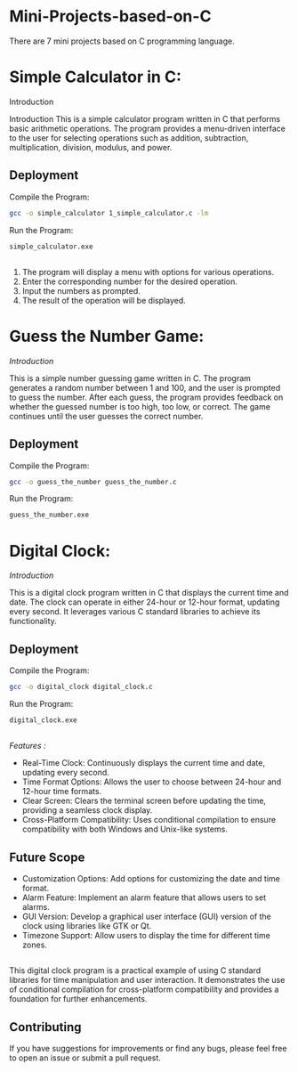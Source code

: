 # Mini-Projects-based-on-C
There are 7 mini projects based on C programming language. 

# Simple Calculator in C:
Introduction

Introduction This is a simple calculator program written in C that performs basic arithmetic operations. The program provides a menu-driven interface to the user for selecting operations such as addition, subtraction, multiplication, division, modulus, and power.


## Deployment

Compile the Program:
```bash
gcc -o simple_calculator 1_simple_calculator.c -lm
```

Run the Program:
```bash
simple_calculator.exe
```


##

1. The program will display a menu with options for various operations. 
2. Enter the corresponding number for the desired operation. 
3. Input the numbers as prompted. 
4. The result of the operation will be displayed.


# Guess the Number Game:
_Introduction_

This is a simple number guessing game written in C. The program generates a random number between 1 and 100, and the user is prompted to guess the number. After each guess, the program provides feedback on whether the guessed number is too high, too low, or correct. The game continues until the user guesses the correct number.


## Deployment

Compile the Program:
```bash
gcc -o guess_the_number guess_the_number.c
```

Run the Program:
```bash
guess_the_number.exe
```


# Digital Clock:
_Introduction_

This is a digital clock program written in C that displays the current time and date. The clock can operate in either 24-hour or 12-hour format, updating every second. It leverages various C standard libraries to achieve its functionality.

## Deployment

Compile the Program:
```bash
gcc -o digital_clock digital_clock.c
```

Run the Program:
```bash
digital_clock.exe
```


##
_Features :_

- Real-Time Clock: Continuously displays the current time and date, updating every second.
- Time Format Options: Allows the user to choose between 24-hour and 12-hour time formats.
- Clear Screen: Clears the terminal screen before updating the time, providing a seamless clock display.
- Cross-Platform Compatibility: Uses conditional compilation to ensure compatibility with both Windows and Unix-like systems.
## Future Scope

- Customization Options: Add options for customizing the date and time format.
- Alarm Feature: Implement an alarm feature that allows users to set alarms.
- GUI Version: Develop a graphical user interface (GUI) version of the clock using libraries like GTK or Qt.
- Timezone Support: Allow users to display the time for different time zones.
##
This digital clock program is a practical example of using C standard libraries for time manipulation and user interaction. It demonstrates the use of conditional compilation for cross-platform compatibility and provides a foundation for further enhancements.


## Contributing
If you have suggestions for improvements or find any bugs, please feel free to open an issue or submit a pull request.

